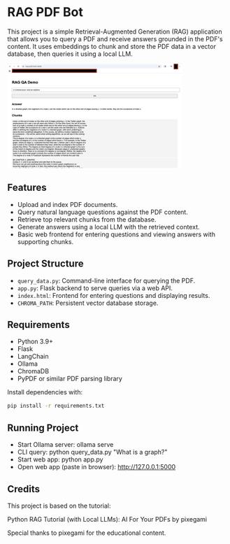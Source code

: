 # RAG PDF Bot

This project is a simple Retrieval-Augmented Generation (RAG) application that allows you to query a PDF and receive answers grounded in the PDF's content. It uses embeddings to chunk and store the PDF data in a vector database, then queries it using a local LLM.

<img src="RAG_frontend.png" alt="Screenshot" width="400">

## Features
- Upload and index PDF documents.
- Query natural language questions against the PDF content.
- Retrieve top relevant chunks from the database.
- Generate answers using a local LLM with the retrieved context.
- Basic web frontend for entering questions and viewing answers with supporting chunks.

## Project Structure
- `query_data.py`: Command-line interface for querying the PDF.
- `app.py`: Flask backend to serve queries via a web API.
- `index.html`: Frontend for entering questions and displaying results.
- `CHROMA_PATH`: Persistent vector database storage.

## Requirements
- Python 3.9+
- Flask
- LangChain
- Ollama
- ChromaDB
- PyPDF or similar PDF parsing library

Install dependencies with:
```bash
pip install -r requirements.txt

```

## Running Project
- Start Ollama server: ollama serve   
- CLI query: python query_data.py "What is a graph?"
- Start web app: python app.py
- Open web app (paste in browser): http://127.0.0.1:5000

## Credits
This project is based on the tutorial:

Python RAG Tutorial (with Local LLMs): AI For Your PDFs by pixegami 

Special thanks to pixegami for the educational content.


